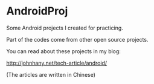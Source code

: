 AndroidProj
===========

Some Android projects I created for practicing.

Part of the codes come from other open source projects.


You can read about these projects in my blog:

http://johnhany.net/tech-article/android/

(The articles are written in Chinese)
